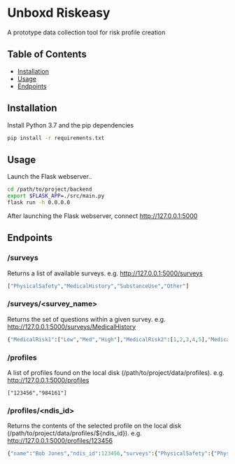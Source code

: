 # Unboxd Riskeasy
A prototype data collection tool for risk profile creation

## Table of Contents
- [Installation](#installation)
- [Usage](#usage)
- [Endpoints](#endpoints)

## Installation
Install Python 3.7 and the pip dependencies
```sh
pip install -r requirements.txt
```

## Usage
Launch the Flask webserver..
```sh
cd /path/to/project/backend
export $FLASK_APP=./src/main.py
flask run -h 0.0.0.0
```
After launching the Flask webserver, connect <http://127.0.0.1:5000>


## Endpoints
### /surveys
Returns a list of available surveys.
e.g. <http://127.0.0.1:5000/surveys>

```python
["PhysicalSafety","MedicalHistory","SubstanceUse","Other"]
```

### /surveys/<survey_name>
Returns the set of questions within a given survey.
e.g. <http://127.0.0.1:5000/surveys/MedicalHistory>
```python
{"MedicalRisk1":["Low","Med","High"],"MedicalRisk2":[1,2,3,4,5],"MedicalRisk3":[true,false]}
```

### /profiles
A list of profiles found on the local disk (/path/to/project/data/profiles).
e.g. <http://127.0.0.1:5000/profiles>
```
["123456","984161"]
```

### /profiles/<ndis_id>
Returns the contents of the selected profile on the local disk (/path/to/project/data/profiles/${ndis_id}).
e.g. <http://127.0.0.1:5000/profiles/123456>

```python
{"name":"Bob Jones","ndis_id":123456,"surveys":{"PhysicalSafety":{"PhysicalRisk1":[{"Comments":"Customer lives in a bouncy castle\n","Date":"Tue, 04 Dec 2018 00:00:00 GMT","Level":"Low"},{"Comments":"Bouncy castle deflated.\nCustomer still on soft grass\n","Date":"Wed, 05 Dec 2018 00:00:00 GMT","Level":"Med"}],"PhysicalRisk2":[{"Date":"Tue, 04 Dec 2018 00:00:00 GMT","Level":3}]},"SubstanceUse":{"SubstanceRisk2":[{"Comments":"Disorientated. Lighter found on ground.\nPossibly the reason why bouncy castle was damaged and deflated\n","Date":"Wed, 05 Dec 2018 00:00:00 GMT","Level":4}]}}}
```
